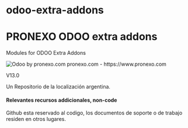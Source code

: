 
odoo-extra-addons
=================
PRONEXO ODOO extra addons
===========================
 Modules for ODOO 
 Extra Addons 


<img alt="Odoo by pronexo.com" src="https://fotos.subefotos.com/cf6f8e00b019f98f3d4bbb8df0258539o.png" />
pronexo.com - https://www.pronexo.com

V13.0

Un Repositorio de la localización argentina.

#### Relevantes recursos addicionales, non-code
Github esta reservado al codigo, los documentos de soporte o de trabajo residen en otros lugares.


